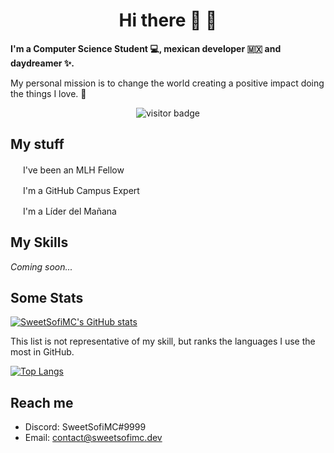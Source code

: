 <h1 align="center">
  Hi there 👋 🌸
</h1>

**I'm a Computer Science Student 💻, mexican developer :mexico: and daydreamer ✨.**

My personal mission is to change the world creating a positive impact doing the things I love. 💖

<!-- todo 
* [ ] See my work section
* [ ] Add link to personal website when finished
* [ ] Add link to Devpost
-->

<p align="center">
  <img src="https://visitor-badge.glitch.me/badge?page_id=sweetsofimc.sweetsofimc" alt="visitor badge"/>
</p>

## My stuff
  
[<img src="https://user-images.githubusercontent.com/7455707/136626398-7fa3c90b-3f02-4739-8bb9-54312c2030d9.png" width="16" height="16" />](https://fellowship.mlh.io/) I've been an MLH Fellow

[<img src="https://user-images.githubusercontent.com/7455707/136626260-a3b5d820-6f8a-4f04-a5d3-fab0aae6b776.png" width="16" height="16" />](https://education.github.com/) I'm a GitHub Campus Expert

[<img src="https://user-images.githubusercontent.com/7455707/136626898-4b43a110-89f7-40be-bb9e-d98e572ac46b.png" width="16" height="16" />](http://lideresdelmanana.itesm.mx/) I'm a Líder del Mañana

## My Skills

<!-- todo 
* [ ] shields section sorted by color
-->
_Coming soon..._

## Some Stats

[![SweetSofiMC's GitHub stats](https://github-readme-stats.vercel.app/api?username=SweetSofiMC&show_icons=true&theme=radical&count_private=true)](https://github.com/anuraghazra/github-readme-stats)

This list is not representative of my skill, but ranks the languages I use the most in GitHub.

[![Top Langs](https://github-readme-stats.vercel.app/api/top-langs/?username=sweetsofimc&layout=compact)](https://github.com/anuraghazra/github-readme-stats)

## Reach me

<!-- todo
* [ ] Fancy icons for each social media
* [ ] Add Twitter once moved to professional account
* [ ] Add linkedin once updated to gender identity
* [ ] Add pronouns once I came out
-->

* Discord: SweetSofiMC#9999
* Email: contact@sweetsofimc.dev
